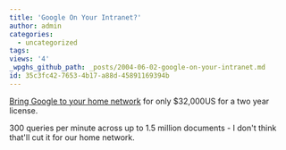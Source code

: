 ```yaml
---
title: 'Google On Your Intranet?'
author: admin
categories:
  - uncategorized
tags: 
views: '4'
_wpghs_github_path: _posts/2004-06-02-google-on-your-intranet.md
id: 35c3fc42-7653-4b17-a88d-45891169394b
---
```

<p><a href="http://www.google.com/appliance/products.html">Bring Google to your home network</a> for only $32,000US for a two year license.</p>
<p>300 queries per minute across up to 1.5 million documents - I don't think that'll cut it for our home network.</p>
